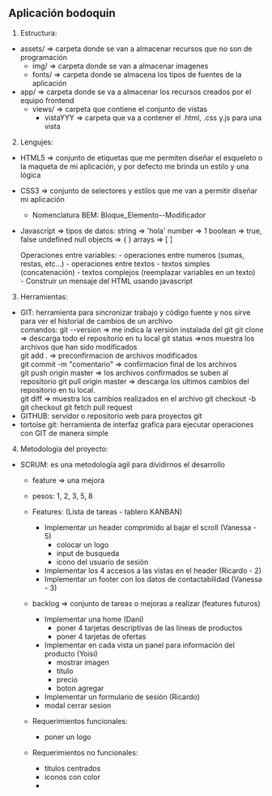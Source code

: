 Aplicación bodoquin
-------------------

1. Estructura:
  - assets/ => carpeta donde se van a almacenar recursos que no son de programación
    - img/ => carpeta donde se van a almacenar imagenes
    - fonts/ => carpeta donde se almacena los tipos de fuentes de la aplicación
  - app/ => carpeta donde se va a almacenar los recursos creados por el equipo frontend
    - views/ => carpeta que contiene el conjunto de vistas
      - vistaYYY => carpeta que va a contener el .html, .css y.js para una vista
    
    
2. Lengujes:
  - HTML5 => conjunto de etiquetas que me permiten diseñar el esqueleto o la maqueta de mi aplicación, y por defecto me brinda un estilo y una lógica
  - CSS3 => conjunto de selectores y estilos que me van a permitir diseñar mi aplicación 
    - Nomenclatura BEM: Bloque_Elemento--Modificador
  - Javascript => 
      tipos de datos:
        string => 'hola'
        number => 1
        boolean => true, false
        undefined
        null
        objects => { }
        arrays => [ ]
        
      Operaciones entre variables:
        - operaciones entre numeros (sumas, restas, etc...)
        - operaciones entre textos
          - textos simples (concatenación)
          - textos complejos (reemplazar variables en un texto)  
          - Construir un mensaje del HTML usando javascript        
        
3. Herramientas:
  - GIT: herramienta para sincronizar trabajo y código fuente y nos sirve para ver el historial de cambios de un archivo  
      comandos:
        git --version => me indica la versión instalada del git
        git clone <url>  => descarga todo el repositorio en tu local
        git status =>nos muestra los archivos que han sido modificados        
        git add .      => preconfirmacion de archivos modificados  
        git commit -m "comentario"   => confirmacion final de los archivos     
        git push origin master       => los archivos confirmados se suben al repositorio 
        git pull origin master     => descarga los ultimos cambios del repositorio en tu local.   
        git diff <nombre-archivo> => muestra los cambios realizados en el archivo
        git checkout -b <nombre-rama>
        git checkout <nombre-rama>
        git fetch
        pull request
  - GITHUB: servidor o repositorio web para proyectos git
  - tortoise git: herramienta de interfaz grafica para ejecutar operaciones con GIT de manera simple
  
4. Metodología del proyecto:
  - SCRUM: es una metodología agil para dividirnos el desarrollo
    - feature => una mejora 
    - pesos: 1, 2, 3, 5, 8
    - Features: (Lista de tareas - tablero KANBAN)      
      - Implementar un header comprimido al bajar el scroll (Vanessa - 5)
        - colocar un logo
        - input de busqueda
        - icono del usuario de sesión
      - Implementar los 4 accesos a las vistas en el header (Ricardo - 2)
      - Implementar un footer con los datos de contactabilidad (Vanessa - 3)
    - backlog => conjunto de tareas o mejoras a realizar (features futuros)
      - Implementar una home (Dani)
        - poner 4 tarjetas descriptivas de las lineas de productos 
        - poner 4 tarjetas de ofertas
      - Implementar en cada vista un panel para información del producto (Yoisi)
        - mostrar imagen
        - titulo
        - precio
        - boton agregar
      - Implementar un formulario de sesión (Ricardo)
      - modal cerrar sesion
      
    - Requerimientos funcionales:
      - poner un logo
    
    - Requerimientos no funcionales:
      - titulos centrados
      - iconos con color
      - 
    

  
        
        
        
   
  